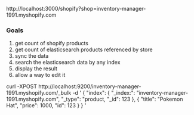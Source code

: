 http://localhost:3000/shopify?shop=inventory-manager-1991.myshopify.com

### Goals
 1) get count of shopify products
 2) get count of elasticsearch products referenced by store
 3) sync the data
 4) search the elasticsearch data by any index
 5) display the result
 6) allow a way to edit it

 curl -XPOST http://localhost:9200/inventory-manager-1991.myshopify.com/_bulk -d ' { "index": { "_index:": "inventory-manager-1991.myshopify.com", "_type": "product, "_id": 123 }, { "title": "Pokemon Hat", "price": 1000, "id": 123 } } '